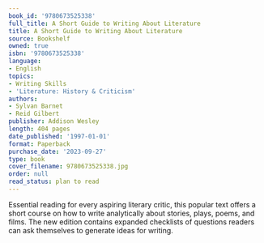 ```yaml
---
book_id: '9780673525338'
full_title: A Short Guide to Writing About Literature
title: A Short Guide to Writing About Literature
source: Bookshelf
owned: true
isbn: '9780673525338'
language:
- English
topics:
- Writing Skills
- 'Literature: History & Criticism'
authors:
- Sylvan Barnet
- Reid Gilbert
publisher: Addison Wesley
length: 404 pages
date_published: '1997-01-01'
format: Paperback
purchase_date: '2023-09-27'
type: book
cover_filename: 9780673525338.jpg
order: null
read_status: plan to read
---
```

Essential reading for every aspiring literary critic, this popular text offers a short course on how to write analytically about stories, plays, poems, and films. The new edition contains expanded checklists of questions readers can ask themselves to generate ideas for writing.
